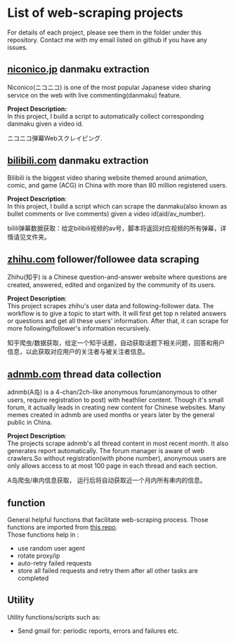 # List of web-scraping projects

For details of each project, please see them in the folder under this repository. Contact me with my email listed on github if you have any issues.

## [niconico.jp](http://www.nicovideo.jp/) danmaku extraction

Niconico(ニコニコ) is one of the most popular Japanese video sharing service on the web with live commenting(danmaku) feature.

**Project Description:**  
In this project, I build a script to automatically collect corresponding danmaku given a video id.

ニコニコ弾幕Webスクレイピング.

## [bilibili.com](https://www.bilibili.com/) danmaku extraction

Bilibili is the biggest video sharing website themed around animation, comic, and game (ACG) in China with more than 80 million registered users.

**Project Description**:    
In this project, I build a script which can scrape the danmaku(also known as bullet comments or live comments) given a video id(aid/av_number).

bilili弹幕数据获取：给定bilibili视频的av号，脚本将返回对应视频的所有弹幕，详情请见文件夹。

## [zhihu.com](https://www.zhihu.com) follower/followee data scraping

Zhihu(知乎) is a Chinese question-and-answer website where questions are created, answered, edited and organized by the community of its users. 

**Project Description**:  
This project scrapes zhihu's user data and following-follower data. The workflow is to give a topic to start with. It will first get top n related answers or questions and get all these users' information. After that, it can scrape for more following/follower's information recursively.

知乎爬虫/数据获取，给定一个知乎话题，自动获取话题下相关问题，回答和用户信息，以此获取对应用户的关注者与被关注者信息。

## [adnmb.com](http://adnmb.com) thread data collection

adnmb(A岛) is a 4-chan/2ch-like anonymous forum(anonymous to other users, require registration to post) with heathlier content. Though it's small forum, it actually leads in creating new content for Chinese websites. Many memes created in adnmb are used months or years later by the general public in China.

**Project Description**:   
The projects scrape adnmb's all thread content in most recent month. It also generates report automatically. The forum manager is aware of web crawlers.So without registration(with phone number), anonymous users are only allows access to at most 100 page in each thread and each section.

A岛爬虫/串内信息获取， 运行后将自动获取近一个月内所有串内的信息。

## function

General helpful functions that facilitate web-scraping process. Those functions are imported from [this repo](https://github.com/yusuzech/r-web-scraping-template).  
Those functions help in :    
* use random user agent
* rotate proxy/ip
* auto-retry failed requests
* store all failed requests and retry them after all other tasks are completed

## Utility

Utility functions/scripts such as:  

* Send gmail for: periodic reports, errors and failures etc.

